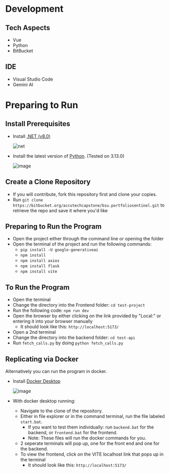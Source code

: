 # Development

## Tech Aspects
- Vue
- Python
- BitBucket

## IDE
- Visual Studio Code
- Gemini AI

# Preparing to Run

## Install Prerequisites
- Install [.NET (v8.0)](https://dotnet.microsoft.com/en-us/download)
  
  ![net](https://github.com/user-attachments/assets/aca0acd0-f5f8-4872-bd8f-bec6b8dc5461)

- Install the latest version of [Python](https://www.python.org/downloads/). (Tested on 3.13.0)

  ![image](https://github.com/user-attachments/assets/bfaaba9f-2d43-4845-a394-9abe2bf04fe6)

  

## Create a Clone Repository
- If you will contribute, fork this repository first and clone your copies.
- Run `git clone https://bitbucket.org/accutechcapstone/bsu.portfoliosentinel.git` to retrieve the repo and save it where you'd like

## Preparing to Run the Program
- Open the project either through the command line or opening the folder 
- Open the terminal of the project and run the following commands:
    - `pip install -U google-generativeai`
    - `npm install`
    - `npm install axios`
    - `npm install flask`
    - `npm install vite`
## To Run the Program
- Open the terminal
- Change the directory into the Frontend folder: `cd test-project`
- Run the following code: `npm run dev`
- Open the browser by either clicking on the link provided by "Local:" or entering it into your browser manually
    - It should look like this: `http://localhost:5173/`
- Open a 2nd terminal
- Change the directory into the backend folder: `cd test-api`
- Run `fetch_calls.py` by doing `python fetch_calls.py`

## Replicating via Docker

Alternatively you can run the program in docker.

- Install [Docker Desktop](https://www.docker.com/products/docker-desktop)

  ![image](https://github.com/user-attachments/assets/fa05e045-3bdf-430d-a629-f8d0f1d6fc1c)
- With docker desktop running: 
  - Navigate to the clone of the repository.
  - Either in file explorer or in the command terminal, run the file labeled `start.bat`.
    - If you want to test them individually: run `backend.bat` for the backend, or `frontend.bat` for the frontend.
    - Note: These files will run the docker commands for you.
  - 2 seperate terminals will pop up, one for the front end and one for the backend.
  - To view the frontend, click on the VITE localhost link that pops up in the terminal
    - It should look like this: `http://localhost:5173/`
 
    
